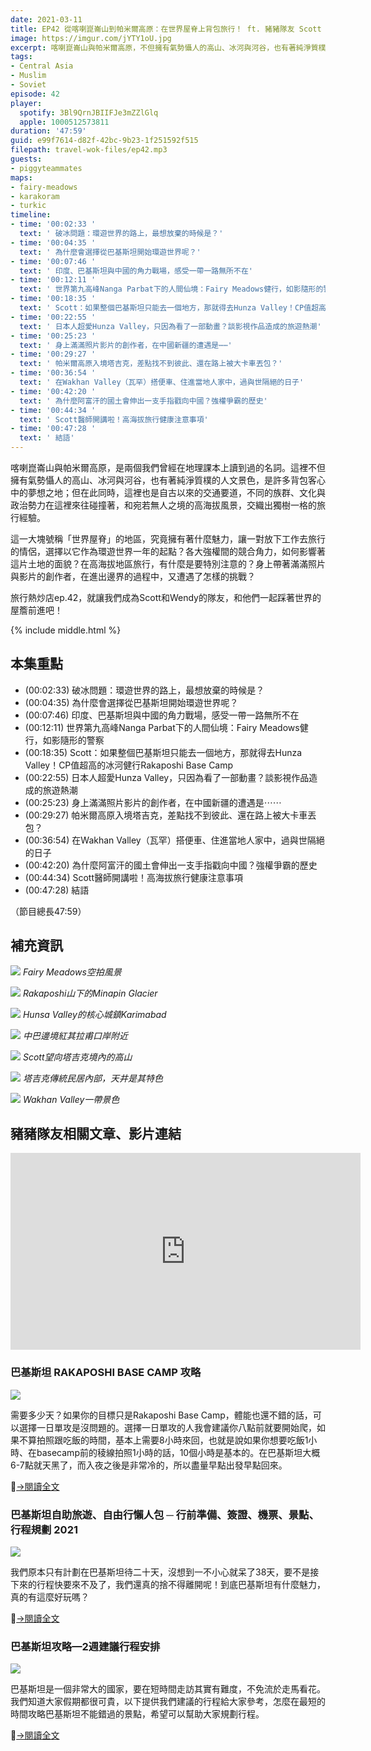 ```yaml
---
date: 2021-03-11
title: EP42 從喀喇崑崙山到帕米爾高原：在世界屋脊上背包旅行！ ft. 豬豬隊友 Scott & Wendy
image: https://imgur.com/jYTY1oU.jpg
excerpt: 喀喇崑崙山與帕米爾高原，不但擁有氣勢懾人的高山、冰河與河谷，也有著純淨質樸的人文景色，是許多背包客心中的夢想之地；但這裡同時也是自古以來的交通要道，不同的族群、文化與政治勢力在這裡來往碰撞著，和宛若無人之境的高海拔風景，交織出獨樹一格的旅行經驗。這裡究竟擁有著什麼魅力，讓一對放下工作去旅行的情侶，選擇以它作為環遊世界一年的起點？旅行熱炒店ep.42，就讓我們成為Scott和Wendy的隊友，和他們一起踩著世界的屋簷前進吧！
tags:
- Central Asia
- Muslim
- Soviet
episode: 42
player:
  spotify: 3Bl9QrnJBIIFJe3mZZlGlq
  apple: 1000512573811
duration: '47:59'
guid: e99f7614-d82f-42bc-9b23-1f251592f515
filepath: travel-wok-files/ep42.mp3
guests:
- piggyteammates
maps:
- fairy-meadows
- karakoram
- turkic
timeline:
- time: '00:02:33 '
  text: ' 破冰問題：環遊世界的路上，最想放棄的時候是？'
- time: '00:04:35 '
  text: ' 為什麼會選擇從巴基斯坦開始環遊世界呢？'
- time: '00:07:46 '
  text: ' 印度、巴基斯坦與中國的角力戰場，感受一帶一路無所不在'
- time: '00:12:11 '
  text: ' 世界第九高峰Nanga Parbat下的人間仙境：Fairy Meadows健行，如影隨形的警察'
- time: '00:18:35 '
  text: ' Scott：如果整個巴基斯坦只能去一個地方，那就得去Hunza Valley！CP值超高的冰河健行Rakaposhi Base Camp'
- time: '00:22:55 '
  text: ' 日本人超愛Hunza Valley，只因為看了一部動畫？談影視作品造成的旅遊熱潮'
- time: '00:25:23 '
  text: ' 身上滿滿照片影片的創作者，在中國新疆的遭遇是⋯⋯'
- time: '00:29:27 '
  text: ' 帕米爾高原入境塔吉克，差點找不到彼此、還在路上被大卡車丟包？'
- time: '00:36:54 '
  text: ' 在Wakhan Valley（瓦罕）搭便車、住進當地人家中，過與世隔絕的日子'
- time: '00:42:20 '
  text: ' 為什麼阿富汗的國土會伸出一支手指戳向中國？強權爭霸的歷史'
- time: '00:44:34 '
  text: ' Scott醫師開講啦！高海拔旅行健康注意事項'
- time: '00:47:28 '
  text: ' 結語'
---
```


喀喇崑崙山與帕米爾高原，是兩個我們曾經在地理課本上讀到過的名詞。這裡不但擁有氣勢懾人的高山、冰河與河谷，也有著純淨質樸的人文景色，是許多背包客心中的夢想之地；但在此同時，這裡也是自古以來的交通要道，不同的族群、文化與政治勢力在這裡來往碰撞著，和宛若無人之境的高海拔風景，交織出獨樹一格的旅行經驗。

這一大塊號稱「世界屋脊」的地區，究竟擁有著什麼魅力，讓一對放下工作去旅行的情侶，選擇以它作為環遊世界一年的起點？各大強權間的競合角力，如何影響著這片土地的面貌？在高海拔地區旅行，有什麼是要特別注意的？身上帶著滿滿照片與影片的創作者，在進出邊界的過程中，又遭遇了怎樣的挑戰？

旅行熱炒店ep.42，就讓我們成為Scott和Wendy的隊友，和他們一起踩著世界的屋簷前進吧！

{% include middle.html %}

## 本集重點

* (00:02:33)  破冰問題：環遊世界的路上，最想放棄的時候是？
* (00:04:35)  為什麼會選擇從巴基斯坦開始環遊世界呢？
* (00:07:46)  印度、巴基斯坦與中國的角力戰場，感受一帶一路無所不在
* (00:12:11)  世界第九高峰Nanga Parbat下的人間仙境：Fairy Meadows健行，如影隨形的警察
* (00:18:35)  Scott：如果整個巴基斯坦只能去一個地方，那就得去Hunza Valley！CP值超高的冰河健行Rakaposhi Base Camp
* (00:22:55)  日本人超愛Hunza Valley，只因為看了一部動畫？談影視作品造成的旅遊熱潮
* (00:25:23)  身上滿滿照片影片的創作者，在中國新疆的遭遇是⋯⋯
* (00:29:27)  帕米爾高原入境塔吉克，差點找不到彼此、還在路上被大卡車丟包？
* (00:36:54)  在Wakhan Valley（瓦罕）搭便車、住進當地人家中，過與世隔絕的日子
* (00:42:20)  為什麼阿富汗的國土會伸出一支手指戳向中國？強權爭霸的歷史
* (00:44:34)  Scott醫師開講啦！高海拔旅行健康注意事項
* (00:47:28)  結語

（節目總長47:59）

## 補充資訊

![](https://imgur.com/VPTnUQv.jpg)
*Fairy Meadows空拍風景*

![](https://imgur.com/awrlCIr.jpg)
*Rakaposhi山下的Minapin Glacier*

![](https://imgur.com/a4YpVkA.jpg)
*Hunsa Valley的核心城鎮Karimabad*

![](https://imgur.com/Wd8iQXl.jpg)
*中巴邊境紅其拉甫口岸附近*

![](https://imgur.com/X3DA3VV.jpg)
*Scott望向塔吉克境內的高山*

![](https://imgur.com/ab8hc0V.jpg)
*塔吉克傳統民居內部，天井是其特色*

![](https://imgur.com/nrCPFFl.jpg)
*Wakhan Valley一帶景色*

## 豬豬隊友相關文章、影片連結

<iframe width="560" height="315" src="https://www.youtube.com/embed/XmzwO6cwNPo" frameborder="0" allow="accelerometer; autoplay; clipboard-write; encrypted-media; gyroscope; picture-in-picture" allowfullscreen></iframe>

### 巴基斯坦 RAKAPOSHI BASE CAMP 攻略

![](https://i0.wp.com/piggyteammates.com/wp-content/uploads/2019/10/DSC04780.jpg?resize=1140%2C760&ssl=1)

需要多少天？如果你的目標只是Rakaposhi Base Camp，體能也還不錯的話，可以選擇一日單攻是沒問題的。選擇一日單攻的人我會建議你八點前就要開始爬，如果不算拍照跟吃飯的時間，基本上需要8小時來回，也就是說如果你想要吃飯1小時、在basecamp前的稜線拍照1小時的話，10個小時是基本的。在巴基斯坦大概6-7點就天黑了，而入夜之後是非常冷的，所以盡量早點出發早點回來。

[→閱讀全文](https://piggyteammates.com/rakaposhi-base-camp%e6%94%bb%e7%95%a5/)

### 巴基斯坦自助旅遊、自由行懶人包 ─ 行前準備、簽證、機票、景點、行程規劃 2021

![](https://i1.wp.com/piggyteammates.com/wp-content/uploads/2019/09/1-DSC04985-scaled.jpg?resize=1140%2C760&ssl=1)

我們原本只有計劃在巴基斯坦待二十天，沒想到一不小心就呆了38天，要不是接下來的行程快要來不及了，我們還真的捨不得離開呢！到底巴基斯坦有什麼魅力，真的有這麼好玩嗎？

[→閱讀全文](https://piggyteammates.com/%e5%b7%b4%e5%9f%ba%e6%96%af%e5%9d%a6%e5%a4%aa%e5%8d%b1%e9%9a%aa%ef%bc%81%e5%8d%83%e8%90%ac%e4%b8%8d%e8%a6%81%e4%be%86/)

### 巴基斯坦攻略—2週建議行程安排

![](https://i0.wp.com/piggyteammates.com/wp-content/uploads/2019/10/DSC08635-1.jpg?resize=1140%2C782&ssl=1)

巴基斯坦是一個非常大的國家，要在短時間走訪其實有難度，不免流於走馬看花。我們知道大家假期都很可貴，以下提供我們建議的行程給大家參考，怎麼在最短的時間攻略巴基斯坦不能錯過的景點，希望可以幫助大家規劃行程。

[→閱讀全文](https://piggyteammates.com/%e5%b7%b4%e5%9f%ba%e6%96%af%e5%9d%a6%e6%94%bb%e7%95%a5-2%e9%80%b1%e5%bb%ba%e8%ad%b0%e8%a1%8c%e7%a8%8b%e5%ae%89%e6%8e%92/)
